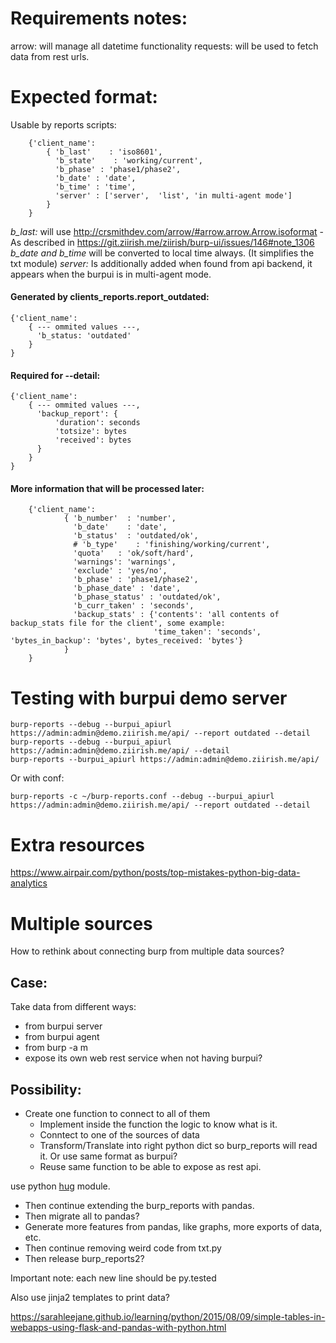 Requirements notes:
==================
arrow: will manage all datetime functionality
requests: will be used to fetch data from rest urls.


Expected format:
==============

Usable by reports scripts:

        {'client_name':
            { 'b_last'    : 'iso8601',
              'b_state'    : 'working/current',
              'b_phase' : 'phase1/phase2',
              'b_date' : 'date',
              'b_time' : 'time',
              'server' : ['server',  'list', 'in multi-agent mode']
            }
        }

*b_last:* will use http://crsmithdev.com/arrow/#arrow.arrow.Arrow.isoformat - As described in https://git.ziirish.me/ziirish/burp-ui/issues/146#note_1306
*b_date and b_time* will be converted to local time always. (It simplifies the txt module)
*server:* Is additionally added when found from api backend, it appears when the burpui is in multi-agent mode.

#### Generated by clients_reports.report_outdated:

    {'client_name':
        { --- ommited values ---,
          'b_status: 'outdated'
        }
    }

#### Required for --detail:

    {'client_name':
        { --- ommited values ---,
          'backup_report': {
              'duration': seconds
              'totsize': bytes
              'received': bytes
          }
        }
    }

#### More information that will be processed later:

```
    {'client_name':
            { 'b_number'  : 'number',
              'b_date'    : 'date',
              'b_status'  : 'outdated/ok',
              # 'b_type'    : 'finishing/working/current',
              'quota'   : 'ok/soft/hard',
              'warnings': 'warnings',
              'exclude' : 'yes/no',
              'b_phase' : 'phase1/phase2',
              'b_phase_date' : 'date',
              'b_phase_status' : 'outdated/ok',
              'b_curr_taken' : 'seconds',
              'backup_stats' : {'contents': 'all contents of backup_stats file for the client', some example:
                                'time_taken': 'seconds', 'bytes_in_backup': 'bytes', bytes_received: 'bytes'}
            }
    }
```

Testing with burpui demo server
==============================

    burp-reports --debug --burpui_apiurl https://admin:admin@demo.ziirish.me/api/ --report outdated --detail
    burp-reports --debug --burpui_apiurl https://admin:admin@demo.ziirish.me/api/ --detail
    burp-reports --burpui_apiurl https://admin:admin@demo.ziirish.me/api/

Or with conf:

    burp-reports -c ~/burp-reports.conf --debug --burpui_apiurl https://admin:admin@demo.ziirish.me/api/ --report outdated --detail


Extra resources
===============

https://www.airpair.com/python/posts/top-mistakes-python-big-data-analytics


Multiple sources
================

How to rethink about connecting burp from multiple data sources? 

Case:
-----

Take data from different ways: 

* from burpui server
* from burpui agent
* from burp -a m
* expose its own web rest service when not having burpui? 

Possibility:
------------

* Create one function to connect to all of them
  * Implement inside the function the logic to know what is it. 
  * Conntect to one of the sources of data
  * Transform/Translate into right python dict so burp_reports will read it. Or use same format as burpui?
  * Reuse same function to be able to expose as rest api. 

use python [hug](http://www.hug.rest/) module. 

* Then continue extending the burp_reports with pandas.  
* Then migrate all to pandas?   
* Generate more features from pandas, like graphs, more exports of data, etc.   
* Then continue removing weird code from txt.py  
* Then release burp_reports2?

 Important note: each new line should be py.tested
 
 Also use jinja2 templates to print data?
 
 https://sarahleejane.github.io/learning/python/2015/08/09/simple-tables-in-webapps-using-flask-and-pandas-with-python.html
 
 